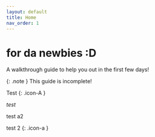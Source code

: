 ```yaml
---
layout: default
title: Home
nav_order: 1
---
```


# for da newbies :D
A walkthrough guide to help you out in the first few days!

{: .note }
This guide is incomplete!

Test {: .icon-A }

<i class="icon-A:before">test</i>

<i class="icon-a"></i> test a2

test 2
{: .icon-a }